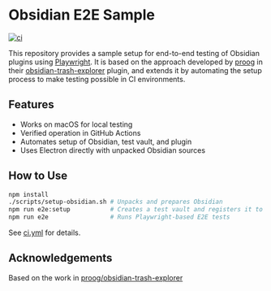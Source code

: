 # Obsidian E2E Sample

[![ci](https://github.com/qawatake/obsidian-e2e-sample/actions/workflows/ci.yml/badge.svg?event=schedule)](https://github.com/qawatake/obsidian-e2e-sample/actions/workflows/ci.yml)

This repository provides a sample setup for end-to-end testing of Obsidian plugins using [Playwright](https://playwright.dev).
It is based on the approach developed by [proog](https://github.com/proog) in their [obsidian-trash-explorer](https://github.com/proog/obsidian-trash-explorer) plugin, and extends it by automating the setup process to make testing possible in CI environments.

## Features

- Works on macOS for local testing
- Verified operation in GitHub Actions
- Automates setup of Obsidian, test vault, and plugin
- Uses Electron directly with unpacked Obsidian sources

## How to Use

```sh
npm install
./scripts/setup-obsidian.sh # Unpacks and prepares Obsidian
npm run e2e:setup           # Creates a test vault and registers it to Obsidian
npm run e2e                 # Runs Playwright-based E2E tests
```

See [ci.yml](.github/workflows/ci.yml) for details.

## Acknowledgements

Based on the work in [proog/obsidian-trash-explorer](https://github.com/proog/obsidian-trash-explorer)
